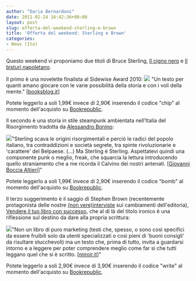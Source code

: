 ```yaml
---
author: "Daria Bernardoni"
date: 2011-02-24 16:42:36+00:00
layout: post
slug: offerta-del-weekend-sterling-e-brown
title: 'Offerta del weekend: Sterling e Brown'
categories:
- News (Ita)
---
```


Questo weekend vi proponiamo due titoli di Bruce Sterling, [Il cigno nero](http://www.bookrepublic.it/book/9788865860106-cigno-nero/) e [Il bisturi napoletano](http://www.bookrepublic.it/book/9788865860137-il-bisturi-napoletano/).

Il primo è una novelette finalista al Sidewise Award 2010:
[![](http://www.40kbooks.com/wp-content/uploads/cover1-209x300.jpg)](http://www.bookrepublic.it/book/9788865860106-cigno-nero/)
"Un testo per quanti amano giocare con le varie possibilità della storia e con i voli della mente." [[booksblog.it](http://www.booksblog.it/post/6557/cigno-nero-di-bruce-sterling)]

Potete leggerlo a soli 1,99€ invece di 2,90€ inserendo il codice "chip" al momento dell'acquisto su [Bookrepublic](http://www.bookrepublic.it/book/9788865860106-cigno-nero/).

Il secondo è una storia in stile steampunk ambientata nell’Italia del Risorgimento tradotta da [Alessandro Bonino](http://www.alessandrobonino.com/):

[![](http://www.40kbooks.com/wp-content/uploads/cover2-208x300.jpg)](http://www.bookrepublic.it/book/9788865860137-il-bisturi-napoletano/)"Sterling scava le origini risorgimentali e perciò le radici del popolo italiano, tra contraddizioni e società segrete, tra spinte rivoluzionarie e 'carattere' del Belpaese. (...) Ma Sterling è Sterling. Aspettatevi quindi una componente punk o meglio, freak, che squarcia la lettura introducendo quello straniamento che a me ricorda il Calvino dei nostri antenati. [[Giovanni Boccia Altieri](http://www.amazon.com/gp/pdp/profile/A1OMSYQ5QEVGA0/ref=cm_cr_pr_pdp)]"

Potete leggerlo a soli 1,99€ invece di 2,90€ inserendo il codice "bomb" al momento dell'acquisto su [Bookrepublic](http://www.bookrepublic.it/book/9788865860137-il-bisturi-napoletano/).

Il terzo suggerimento è il saggio di Stephen Brown (recentemente protagonista delle nostre [(non vere)interviste](http://www.40kbooks.com/?p=4995) sui cambiamenti dell'editoria), [Vendere il tuo libro con successo](http://www.bookrepublic.it/book/9788865860489-vendere-il-tuo-libro-con-successo/), che al di là del titolo ironico è una riflessione sul destino da dare alla propria scrittura:

[![](http://www.40kbooks.com/wp-content/uploads/selling-brown_I_ok2-208x300.jpg)](http://www.bookrepublic.it/book/9788865860489-vendere-il-tuo-libro-con-successo/)"Non un libro di puro marketing (testi che, spesso, o sono così specifici da essere fruibili solo da utenti specializzati o così pieni di 'buoni consigli' da risultare stucchevoli) ma un testo che, prima di tutto, invita a guardarsi intorno e a leggere per poter comprendere meglio come far sì che tutti leggano quel che si è scritto. [[miroir.it](http://www.miroir.it/news/vendere-il-tuo-libro-con-successo-di-stephen-brown.html)]"

Potete leggerlo a soli 2,90€ invece di 3,90€ inserendo il codice "write" al momento dell'acquisto su [Bookrepublic](http://www.bookrepublic.it/book/9788865860489-vendere-il-tuo-libro-con-successo/).
